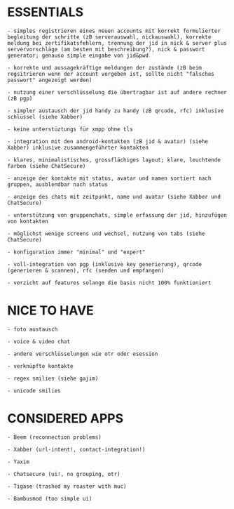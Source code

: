 ESSENTIALS
==========

	- simples registrieren eines neuen accounts mit korrekt formulierter begleitung der schritte (zB serverauswahl, nickauswahl), korrekte meldung bei zertifikatsfehlern, trennung der jid in nick & server plus servervorschläge (am besten mit beschreibung?), nick & passwort generator; genauso simple eingabe von jid&pwd

	- korrekte und aussagekräftige meldungen der zustände (zB beim regsitrieren wenn der account vergeben ist, sollte nicht "falsches passwort" angezeigt werden)

	- nutzung einer verschlüsselung die übertragbar ist auf andere rechner (zB pgp)

	- simpler austausch der jid handy zu handy (zB qrcode, rfc) inklusive schlüssel (siehe Xabber)

	- keine unterstüztungs für xmpp ohne tls

	- integration mit den android-kontakten (zB jid & avatar) (siehe Xabber) inklusive zusammengeführter kontakten

	- klares, minimalistisches, grossflächiges layout; klare, leuchtende farben (siehe ChatSecure)

	- anzeige der kontakte mit status, avatar und namen sortiert nach gruppen, ausblendbar nach status

	- anzeige des chats mit zeitpunkt, name und avatar (siehe Xabber und ChatSecure)

	- unterstützung von gruppenchats, simple erfassung der jid, hinzufügen von kontakten

	- möglichst wenige screens und wechsel, nutzung von tabs (siehe ChatSecure)

	- konfiguration immer "minimal" und "expert"

	- voll-integration von pgp (inklusive key generierung), qrcode (generieren & scannen), rfc (senden und empfangen)

	- verzicht auf features solange die basis nicht 100% funktioniert

NICE TO HAVE
============

	- foto austausch

	- voice & video chat

	- andere verschlüsselungen wie otr oder esession

	- verknüpfte kontakte

	- regex smilies (siehe gajim)

	- unicode smilies

CONSIDERED APPS
===============

	- Beem (reconnection problems)

	- Xabber (url-intent!, contact-integration!)

	- Yaxim

	- Chatsecure (ui!, no grouping, otr)

	- Tigase (trashed my roaster with muc)

	- Bambusmod (too simple ui)


